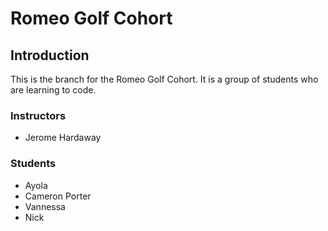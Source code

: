 # Romeo Golf Cohort

## Introduction

This is the branch for the Romeo Golf Cohort. It is a group of students who are learning to code.

### Instructors

- Jerome Hardaway

### Students
- Ayola
- Cameron Porter
- Vannessa
- Nick
